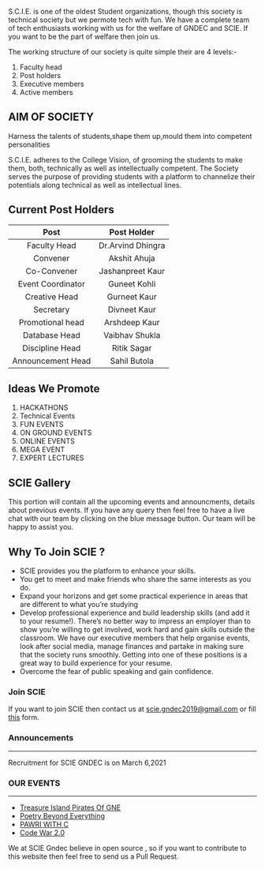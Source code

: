 S.C.I.E. is one of the oldest Student organizations, though this society is technical society but we permote  tech with fun. We have a complete team of tech enthusiasts working with us for the welfare of GNDEC and SCIE. If you want to be the part of welfare then join us.

The working structure of our society is quite simple their are 4 levels:-
1. Faculty head
2. Post holders
3. Executive members
4. Active members

## AIM OF SOCIETY

Harness the talents of students,shape them up,mould them into competent personalities

S.C.I.E. adheres to the College Vision, of grooming the students to make them, both, technically as well as intellectually competent. The Society serves the purpose of providing students with a platform to channelize their potentials along technical as well as intellectual lines.

## Current Post Holders


| Post              | Post Holder       | 
| :----:            | :----:            |
| Faculty Head      | Dr.Arvind Dhingra |
| Convener          | Akshit Ahuja      |
| Co-Convener       | Jashanpreet Kaur  |
| Event Coordinator | Guneet Kohli      |
| Creative Head     | Gurneet Kaur      |
| Secretary         | Divneet Kaur      |
| Promotional head  | Arshdeep Kaur     |
| Database Head     | Vaibhav Shukla    |
| Discipline Head   | Ritik Sagar       |
| Announcement Head | Sahil Butola      |

## Ideas We Promote
1. HACKATHONS
2. Technical Events
3. FUN EVENTS
4. ON GROUND EVENTS
5. ONLINE EVENTS
6. MEGA EVENT
7. EXPERT LECTURES

## SCIE Gallery
This portion will contain all the upcoming events and announcments, details about previous events. If you have any query then feel free to have a live chat with our team by clicking on the blue message button. Our team will be happy to assist you.

## Why To Join SCIE ?
* SCIE provides you the platform to enhance your skills. 
* You get to meet and make friends who share the same interests as you do.
* Expand your horizons and get some practical experience in areas that are different to what you’re studying
* Develop professional experience and build leadership skills (and add it to your resume!). There’s no better way to impress an employer than to show you’re willing to get involved, work hard and gain skills outside the classroom.  We have our executive members that help organise events, look after  social media, manage finances and partake in making sure that the society runs smoothly. Getting into one of these positions is a great way to build experience for your resume. 
* Overcome the fear of public speaking and gain confidence.

### Join SCIE
If you want to join SCIE then contact us at [scie.gndec2019@gmail.com](mailto:scie.gndec2019@gmail.com) or fill [this](https://docs.google.com/forms/d/e/1FAIpQLSer6BAHSkVaaZ9T4v_Ez9bT7CAnL1DPhcWXXsBwWLQ-JCnn6A/viewform) form. 

### Announcements
---
Recruitment for SCIE GNDEC is on March 6,2021

### OUR EVENTS
---
* [Treasure Island Pirates Of GNE](/events/piratesofgne)
* [Poetry Beyond  Everything](/)
* [PAWRI WITH C](/events/pawriwithc)
* [Code War 2.0](/events/codewar2)

We at SCIE Gndec believe in open source , so if you want to contribute to this website then feel free to send us a Pull Request. 





